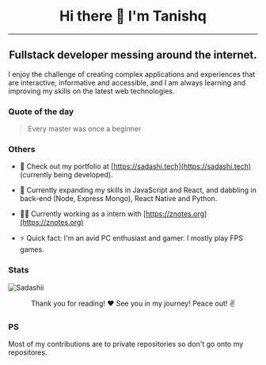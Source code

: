 <h1 align='center'>Hi there 👋 I'm Tanishq</h1>
<hr>
<h2 align='center'>Fullstack developer messing around the internet.</h2>
I enjoy the challenge of creating complex applications and experiences that are interactive, informative and accessible, and I am always learning and improving my skills on the latest web technologies.


### Quote of the day
> Every master was once a beginner

### Others
- 👨 Check out my portfolio at [https://sadashi.tech](https://sadashi.tech) (currently being developed).

- 🌱 Currently expanding my skills in JavaScript and React, and dabbling in back-end (Node, Express Mongo), React Native and Python.

- 👨‍💻 Currently working as a intern with [https://znotes.org](https://znotes.org)

- ⚡ Quick fact: I'm an avid PC enthusiast and gamer. I mostly play FPS games.

### Stats
<img align="left" src="https://github-readme-stats.vercel.app/api?username=Sadashii&show_icons=true&locale=en&theme=prussian&count_private=true" alt="Sadashii" />
<br>

<p align='center'>Thank you for reading! ❤️ See you in my journey! Peace out! ✌️</p>


### PS
Most of my contributions are to private repositories so don't go onto my repositores.
